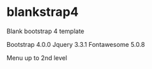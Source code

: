 # blankstrap4
Blank bootstrap 4 template

Bootstrap 4.0.0
Jquery 3.3.1
Fontawesome 5.0.8

Menu up to 2nd level